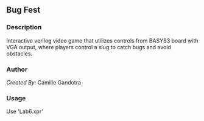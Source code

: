 ## Bug Fest

### Description

Interactive verilog video game that utilizes controls from BASYS3 board with VGA output, where players control a slug to catch bugs and avoid obstacles.

### Author

*Created By:* Camille Gandotra  

### Usage

Use 'Lab6.xpr'

